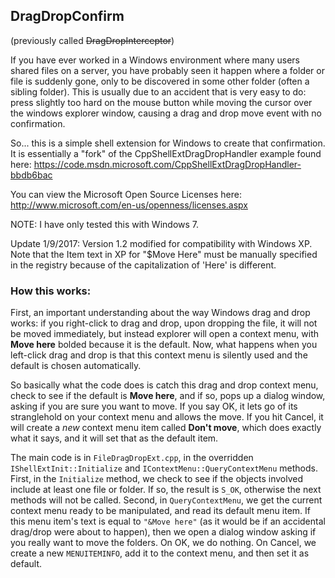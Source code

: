 ## DragDropConfirm

(previously called ~~DragDropInterceptor~~) 

If you have ever worked in a Windows environment where many users shared files on a server, you have probably seen it happen where a folder or file is suddenly gone, only to be discovered in some other folder (often a sibling folder). This is usually due to an accident that is very easy to do: press slightly too hard on the mouse button while moving the cursor over the windows explorer window, causing a drag and drop move event with no confirmation.

So... this is a simple shell extension for Windows to create that confirmation.  It is essentially a "fork" of the CppShellExtDragDropHandler example found here: https://code.msdn.microsoft.com/CppShellExtDragDropHandler-bbdb6bac 

You can view the Microsoft Open Source Licenses here: http://www.microsoft.com/en-us/openness/licenses.aspx

NOTE: I have only tested this with Windows 7.  

Update 1/9/2017: Version 1.2 modified for compatibility with Windows XP.
Note that the Item text in XP for "$Move Here" must be manually specified in the registry because of the capitalization of 'Here' is different.


### How this works:

First, an important understanding about the way Windows drag and drop works: if you right-click to drag and drop, upon dropping the file, it will not be moved immediately, but instead explorer will open a context menu, with **Move here** bolded because it is the default. Now, what happens when you left-click drag and drop is that this context menu is silently used and the default is chosen automatically. 

So basically what the code does is catch this drag and drop context menu, check to see if the default is **Move here**, and if so, pops up a dialog window, asking if you are sure you want to move. If you say OK, it lets go of its stranglehold on your context menu and allows the move. If you hit Cancel, it will create a *new* context menu item called **Don't move**, which does exactly what it says, and it will set that as the default item.

The main code is in `FileDragDropExt.cpp`, in the overridden `IShellExtInit::Initialize` and `IContextMenu::QueryContextMenu` methods. First, in the `Initialize` method, we check to see if the objects involved include at least one file or folder.  If so, the result is `S_OK`, otherwise the next methods will not be called. Second, in `QueryContextMenu`, we get the current context menu ready to be manipulated, and read its default menu item.  If this menu item's text is equal to `"&Move here"` (as it would be if an accidental drag/drop were about to happen), then we open a dialog window asking if you really want to move the folders. On OK, we do nothing.  On Cancel, we create a new `MENUITEMINFO`, add it to the context menu, and then set it as default.
